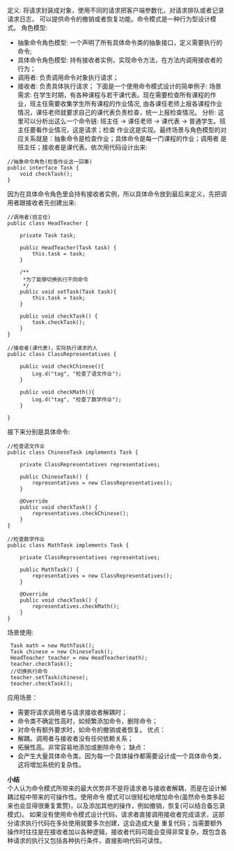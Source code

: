 定义: 将请求封装成对象，使用不同的请求把客户端参数化，对请求排队或者记录请求日志，
可以提供命令的撤销或者恢复功能。命令模式是一种行为型设计模式。
角色模型:
* 抽象命令角色模型: 一个声明了所有具体命令类的抽象接口，定义需要执行的命令;
* 具体命令角色模型: 持有接收者实例，实现命令方法，在方法内调用接收者的行为；
* 调用者: 负责调用命令对象执行请求；
* 接收者: 负责具体执行请求；
下面是一个使用命令模式设计的简单例子:
场景需求: 在学生时期，有各种课程与若干课代表。现在需要检查所有课程的作业，班主任需要收集学生所有课程的作业情况,
由各课任老师上报各课程作业情况，课任老师就要求自己的课代表负责检查，统一上报检查情况。
分析: 这里可以分析出这么一个命令链: 班主任 -> 课任老师 -> 课代表 -> 普通学生。班主任要看作业情况，这是请求；检查
作业这是实现。最终场景与角色模型的对应关系就是：抽象命令是检查作业；具体命令是每一门课程的作业；调用者
是班主任；接收者是课代表。依次用代码设计出来:

```
//抽象命令角色(检查作业这一回事)
public interface Task {
    void checkTask();
}
```
因为在具体命令角色里会持有接收者实例，所以具体命令放到最后来定义，先把调用者跟接收者先创建出来:
```
//调用者(班主任)
public class HeadTeacher {

    private Task task;

    public HeadTeacher(Task task) {
        this.task = task;
    }

    /**
     *为了能够切换执行不同命令
     */
    public void setTask(Task task){
        this.task = task;
    }

    public void checkTask() {
        task.checkTask();
    }
}
```
```
//接收者(课代表)，实际执行请求的人
public class ClassRepresentatives {

    public void checkChinese(){
        Log.d("tag", "检查了语文作业");
    }

    public void checkMath(){
        Log.d("tag", "检查了数学作业");
    }

}
```
接下来分别是具体命令:
```
//检查语文作业
public class ChineseTask implements Task {

    private ClassRepresentatives representatives;

    public ChineseTask() {
        representatives = new ClassRepresentatives();
    }

    @Override
    public void checkTask() {
        representatives.checkChinese();
    }
}

//检查数学作业
public class MathTask implements Task {

    private ClassRepresentatives representatives;

    public MathTask() {
        representatives = new ClassRepresentatives();
    }

    @Override
    public void checkTask() {
        representatives.checkMath();
    }
}
```
场景使用:
```
 Task math = new MathTask();
 Task chinese = new ChineseTask();
 HeadTeacher teacher = new HeadTeacher(math);
 teacher.checkTask();
 //切换执行命令
 teacher.setTask(chinese);
 teacher.checkTask();
```
应用场景：
* 需要将请求调用者与请求接收者解耦时；
* 命令类不确定性高时，如频繁添加命令，删除命令；
* 对命令有额外要求时，如命令的撤销或者恢复。
优点： 
* 解耦。调用者与接收者没有任何依赖关系；
* 拓展性高。非常容易地添加或删除命令；
缺点：
* 会产生大量具体命令类。因为每一个具体操作都需要设计成一个具体命令类，这将增加系统的复杂性。

**小结**  
个人认为命令模式所带来的最大优势并不是将请求者与接收者解耦，而是在设计解耦过程中带来的可操作性。使用命令
模式可以很轻松地增加命令(虽然命令类多起来也会显得很重复累赘)，以及添加其他的操作，例如撤销，恢复(可以结合备忘录模式)。
如果没有使用命令模式设计代码，请求者直接调用接收者完成请求，这部分请求执行代码在多处使用就要多次创建，这会造成大量
重复代码；当需要额外操作时往往是在接收者加以各种逻辑，接收者代码可能会变得非常复杂，既包含各种请求的执行又包括各种执行条件，直接影响代码可读性。